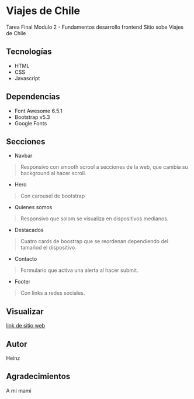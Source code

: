 # Viajes de Chile
Tarea Final Modulo 2 - Fundamentos desarrollo frontend
Sitio sobe Viajes de Chile

## Tecnologías

- HTML
- CSS
- Javascript

## Dependencias
- Font Awesome 6.5.1
- Bootstrap v5.3
- Google Fonts

## Secciones
- Navbar
 > Responsivo con smooth scrool a secciones de la web, que cambia su background al hacer scroll.
- Hero 
> Con carousel de bootstrap
- Quienes somos 
> Responsivo que solom se visualiza en dispositivos medianos.
- Destacados
> Cuatro cards de boostrap que se reordenan dependiendo del tamañod el dispositivo.
- Contacto
> Formulario que activa una alerta al hacer submit.
- Footer
> Con links a redes sociales.

## Visualizar
[link de sitio web](jj1313.github.io/M2EX_ViajesDeChile/)

## Autor
Heinz

## Agradecimientos
A mi mami
